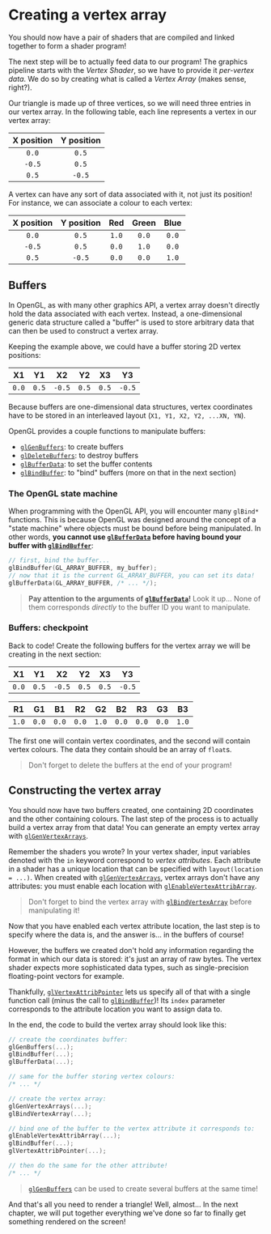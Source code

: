 # Creating a vertex array

You should now have a pair of shaders that are compiled and linked together to
form a shader program!

The next step will be to actually feed data to our program! The graphics
pipeline starts with the _Vertex Shader_, so we have to provide it _per-vertex
data_. We do so by creating what is called a _Vertex Array_ (makes sense,
right?).

Our triangle is made up of three vertices, so we will need three entries in our
vertex array. In the following table, each line represents a vertex in our
vertex array:

| X position | Y position |
| :--------: | :--------: |
|   `0.0`    |   `0.5`    |
|   `-0.5`   |   `0.5`    |
|   `0.5`    |   `-0.5`   |

A vertex can have any sort of data associated with it, not just its position!
For instance, we can associate a colour to each vertex:

| X position | Y position |  Red  | Green | Blue  |
| :--------: | :--------: | :---: | :---: | :---: |
|   `0.0`    |   `0.5`    | `1.0` | `0.0` | `0.0` |
|   `-0.5`   |   `0.5`    | `0.0` | `1.0` | `0.0` |
|   `0.5`    |   `-0.5`   | `0.0` | `0.0` | `1.0` |

## Buffers

In OpenGL, as with many other graphics API, a vertex array doesn't directly hold
the data associated with each vertex. Instead, a one-dimensional generic data
structure called a "buffer" is used to store arbitrary data that can then be
used to construct a vertex array.

Keeping the example above, we could have a buffer storing 2D vertex positions:

|  X1   |  Y1   |   X2   |  Y2   |  X3   |   Y3   |
| :---: | :---: | :----: | :---: | :---: | :----: |
| `0.0` | `0.5` | `-0.5` | `0.5` | `0.5` | `-0.5` |

Because buffers are one-dimensional data structures, vertex coordinates have to
be stored in an interleaved layout (`X1, Y1, X2, Y2, ...XN, YN`).

OpenGL provides a couple functions to manipulate buffers:

- [`glGenBuffers`]: to create buffers
- [`glDeleteBuffers`]: to destroy buffers
- [`glBufferData`]: to set the buffer contents
- [`glBindBuffer`]: to "bind" buffers (more on that in the next section)

### The OpenGL state machine

When programming with the OpenGL API, you will encounter many `glBind*`
functions. This is because OpenGL was designed around the concept of a "state
machine" where objects must be bound before being manipulated. In other words,
**you cannot use [`glBufferData`] before having bound your buffer with
[`glBindBuffer`]**:

```c
// first, bind the buffer...
glBindBuffer(GL_ARRAY_BUFFER, my_buffer);
// now that it is the current GL_ARRAY_BUFFER, you can set its data!
glBufferData(GL_ARRAY_BUFFER, /* ... */);
```

> **Pay attention to the arguments of [`glBufferData`]!** Look it up... None of
> them corresponds _directly_ to the buffer ID you want to manipulate.

### Buffers: checkpoint

Back to code! Create the following buffers for the vertex array we will be
creating in the next section:

|  X1   |  Y1   |   X2   |  Y2   |  X3   |   Y3   |
| :---: | :---: | :----: | :---: | :---: | :----: |
| `0.0` | `0.5` | `-0.5` | `0.5` | `0.5` | `-0.5` |

|  R1   |  G1   |  B1   |  R2   |  G2   |  B2   |  R3   |  G3   |  B3   |
| :---: | :---: | :---: | :---: | :---: | :---: | :---: | :---: | :---: |
| `1.0` | `0.0` | `0.0` | `0.0` | `1.0` | `0.0` | `0.0` | `0.0` | `1.0` |

The first one will contain vertex coordinates, and the second will contain
vertex colours. The data they contain should be an array of `float`s.

> Don't forget to delete the buffers at the end of your program!

## Constructing the vertex array

You should now have two buffers created, one containing 2D coordinates and the
other containing colours. The last step of the process is to actually build a
vertex array from that data! You can generate an empty vertex array with
[`glGenVertexArrays`].

Remember the shaders you wrote? In your vertex shader, input variables denoted
with the `in` keyword correspond to _vertex attributes_. Each attribute in a
shader has a unique location that can be specified with
`layout(location = ...)`. When created with [`glGenVertexArrays`], vertex arrays
don't have any attributes: you must enable each location with
[`glEnableVertexAttribArray`].

> Don't forget to bind the vertex array with [`glBindVertexArray`] before
> manipulating it!

Now that you have enabled each vertex attribute location, the last step is to
specify where the data is, and the answer is... in the buffers of course!

However, the buffers we created don't hold any information regarding the format
in which our data is stored: it's just an array of raw bytes. The vertex shader
expects more sophisticated data types, such as single-precision floating-point
vectors for example.

Thankfully, [`glVertexAttribPointer`] lets us specify all of that with a single
function call (minus the call to [`glBindBuffer`])! Its `index` parameter
corresponds to the attribute location you want to assign data to.

In the end, the code to build the vertex array should look like this:

```c
// create the coordinates buffer:
glGenBuffers(...);
glBindBuffer(...);
glBufferData(...);

// same for the buffer storing vertex colours:
/* ... */

// create the vertex array:
glGenVertexArrays(...);
glBindVertexArray(...);

// bind one of the buffer to the vertex attribute it corresponds to:
glEnableVertexAttribArray(...);
glBindBuffer(...);
glVertexAttribPointer(...);

// then do the same for the other attribute!
/* ... */
```

> [`glGenBuffers`] can be used to create several buffers at the same time!

And that's all you need to render a triangle! Well, almost... In the next
chapter, we will put together everything we've done so far to finally get
something rendered on the screen!

[`glgenbuffers`]: http://docs.gl/gl3/glGenBuffers
[`gldeletebuffers`]: http://docs.gl/gl3/glDeleteBuffers
[`glbufferdata`]: http://docs.gl/gl3/glBufferData
[`glbindbuffer`]: http://docs.gl/gl3/glBindBuffer
[`glgenvertexarrays`]: http://docs.gl/gl3/glGenVertexArrays
[`glenablevertexattribarray`]: http://docs.gl/gl3/glEnableVertexAttribArray
[`glbindvertexarray`]: http://docs.gl/gl3/glBindVertexArray
[`glvertexattribpointer`]: http://docs.gl/gl3/glVertexAttribPointer
